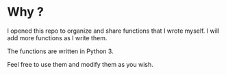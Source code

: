 # Why ?

I opened this repo to organize and share functions that I wrote myself. I will add more functions as I write them.

The functions are written in Python 3.

Feel free to use them and modify them as you wish.